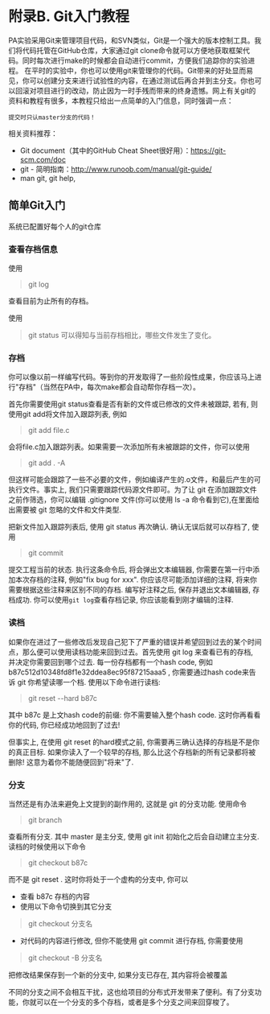 # 附录B. Git入门教程

PA实验采用Git来管理项目代码，和SVN类似，Git是一个强大的版本控制工具。我们将代码托管在GitHub仓库，大家通过git clone命令就可以方便地获取框架代码。同时每次进行make的时候都会自动进行commit，方便我们追踪你的实验进程。
在平时的实验中，你也可以使用git来管理你的代码。Git带来的好处显而易见，你可以创建分支来进行试验性的内容，在通过测试后再合并到主分支。你也可以回滚对项目进行的改动，防止因为一时手残而带来的终身遗憾。网上有关git的资料和教程有很多，本教程只给出一点简单的入门信息，同时强调一点：
```
提交时只认master分支的代码！
```

相关资料推荐：
-	Git document（其中的GitHub Cheat Sheet很好用）：https://git-scm.com/doc
-	git - 简明指南：http://www.runoob.com/manual/git-guide/
-	man git, git help, 

## 简单Git入门

系统已配置好每个人的git仓库

### 查看存档信息

使用
> git log

查看目前为止所有的存档。

使用
> git status
可以得知与当前存档相比，哪些文件发生了变化。

### 存档

你可以像以前一样编写代码。等到你的开发取得了一些阶段性成果，你应该马上进行"存档"（当然在PA中，每次make都会自动帮你存档一次）。

首先你需要使用git status查看是否有新的文件或已修改的文件未被跟踪, 若有, 则使用git add将文件加入跟踪列表, 例如
> git add file.c

会将file.c加入跟踪列表。如果需要一次添加所有未被跟踪的文件，你可以使用
> git add . -A

但这样可能会跟踪了一些不必要的文件，例如编译产生的.o文件，和最后产生的可执行文件。事实上, 我们只需要跟踪代码源文件即可。为了让 git 在添加跟踪文件之前作筛选，你可以编辑 .gitignore 文件(你可以使用 ls -a 命令看到它),在里面给出需要被 git 忽略的文件和文件类型.

把新文件加入跟踪列表后, 使用 git status 再次确认. 确认无误后就可以存档了, 使用
> git commit

提交工程当前的状态. 执行这条命令后, 将会弹出文本编辑器, 你需要在第一行中添加本次存档的注释, 例如"fix bug for xxx". 你应该尽可能添加详细的注释, 将来你需要根据这些注释来区别不同的存档. 编写好注释之后, 保存并退出文本编辑器, 存档成功. 你可以使用` git log `查看存档记录, 你应该能看到刚才编辑的注释.

### 读档

如果你在进过了一些修改后发现自己犯下了严重的错误并希望回到过去的某个时间点，那么便可以使用读档功能来回到过去。首先使用 git log 来查看已有的存档, 并决定你需要回到哪个过去. 每一份存档都有一个hash code, 例如 b87c512d10348fd8f1e32ddea8ec95f87215aaa5 , 你需要通过hash code来告诉 git 你希望读哪一个档. 使用以下命令进行读档:
> git reset --hard b87c

其中 b87c 是上文hash code的前缀: 你不需要输入整个hash code. 这时你再看看你的代码, 你已经成功地回到了过去!

但事实上, 在使用 git reset 的hard模式之前, 你需要再三确认选择的存档是不是你的真正目标. 如果你读入了一个较早的存档, 那么比这个存档新的所有记录都将被删除! 这意为着你不能随便回到"将来"了.

### 分支

当然还是有办法来避免上文提到的副作用的, 这就是 git 的分支功能. 使用命令
> git branch

查看所有分支. 其中 master 是主分支, 使用 git init 初始化之后会自动建立主分支.
读档的时候使用以下命令
> git checkout b87c

而不是 git reset . 这时你将处于一个虚构的分支中, 你可以
-	查看 b87c 存档的内容
-	使用以下命令切换到其它分支
  > git checkout 分支名
  
-	对代码的内容进行修改, 但你不能使用 git commit 进行存档, 你需要使用
  > git checkout -B 分支名
  
  把修改结果保存到一个新的分支中, 如果分支已存在, 其内容将会被覆盖
  
不同的分支之间不会相互干扰，这也给项目的分布式开发带来了便利。有了分支功能，你就可以在一个分支的多个存档，或者是多个分支之间来回穿梭了。



